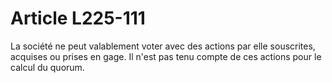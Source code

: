 # Article L225-111

La société ne peut valablement voter avec des actions par elle souscrites, acquises ou prises en gage. Il n'est pas tenu compte de ces actions pour le calcul du quorum.
